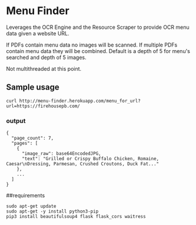 # Menu Finder 
Leverages the OCR Engine and the Resource Scraper to provide OCR menu data given a website URL.

If PDFs contain menu data no images will be scanned. If multiple PDFs contain menu data they will be combined. Default is a depth of 5 for menu's searched and depth of 5 images.

Not multithreaded at this point.

## Sample usage
```
curl http://menu-finder.herokuapp.com/menu_for_url?url=https://firehousepb.com/ 
```
### output
```
{
  "page_count": 7,
  "pages": [
    {
      "image_raw": base64EncodedJPG,
      "text": "Grilled or Crispy Buffalo Chicken, Romaine, Caesar\nDressing, Parmesan, Crushed Croutons, Duck Fat..."
    },
    ...
  ]
}
```

##requirements
```
sudo apt-get update
sudo apt-get -y install python3-pip
pip3 install beautifulsoup4 flask flask_cors waitress 
```

